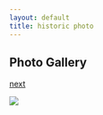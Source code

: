 ```yaml
---
layout: default
title: historic photo
---
```

## Photo Gallery

[next](http://tayport.org.uk/photo/2)

![](/media/001.jpg "")


